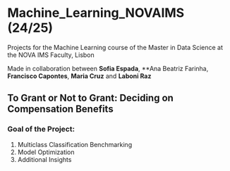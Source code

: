 # Machine_Learning_NOVAIMS (24/25)

Projects for the Machine Learning course of the Master in Data Science at the NOVA IMS Faculty, Lisbon

Made in collaboration between **Sofia Espada**, **Ana Beatriz Farinha, **Francisco Capontes**, **Maria Cruz** and **Laboni Raz**


## To Grant or Not to Grant: Deciding on Compensation Benefits

### Goal of the Project:
1. Multiclass Classification Benchmarking
2. Model Optimization
3. Additional Insights


